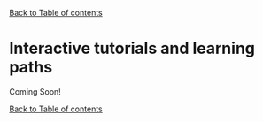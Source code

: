 [Back to Table of contents](../index.md)


# Interactive tutorials and learning paths

Coming Soon!


[Back to Table of contents](../index.md)
